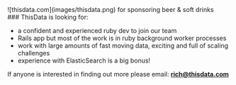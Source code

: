 <section>
<section>
![thisdata.com](images/thisdata.png)
for sponsoring beer & soft drinks
</section>
<section>
### ThisData
is looking for:

- a confident and experienced ruby dev to join our team
- Rails app but most of the work is in ruby background worker processes
- work with large amounts of fast moving data, exciting and full of scaling challenges
- experience with ElasticSearch is a big bonus!

If anyone is interested in finding out more please email: **rich@thisdata.com**

</section>
</section>
